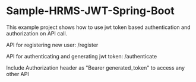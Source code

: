 # Sample-HRMS-JWT-Spring-Boot

This example project shows how to use jwt token based authentication and authorization on API call. 

API for registering new user: /register

API for authenticating and generating jwt token: /authenticate

Include Authorization header as "Bearer generated_token" to access any other API
